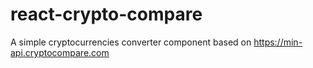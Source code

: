 # react-crypto-compare
A simple cryptocurrencies converter component based on https://min-api.cryptocompare.com

